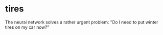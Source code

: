 # tires
The neural network solves a rather urgent problem: "Do I need to put winter tires on my car now?"
